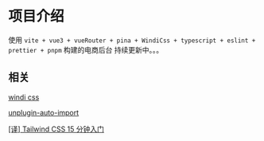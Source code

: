 # 项目介绍

使用 `vite + vue3 + vueRouter + pina + WindiCss + typescript + eslint + prettier + pnpm` 构建的电商后台
持续更新中。。。

## 相关

[windi css](https://cn.windicss.org/guide/)

[unplugin-auto-import](https://github.com/antfu/unplugin-auto-import)

[[译] Tailwind CSS 15 分钟入门](https://segmentfault.com/a/1190000022622923)

